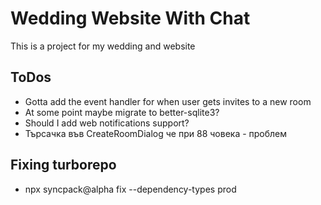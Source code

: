 # Wedding Website With Chat

This is a project for my wedding and website

## ToDos

- Gotta add the event handler for when user gets invites to a new room
- At some point maybe migrate to better-sqlite3?
- Should I add web notifications support?
- Търсачка във CreateRoomDialog че при 88 човека - проблем

## Fixing turborepo

- npx syncpack@alpha fix --dependency-types prod
